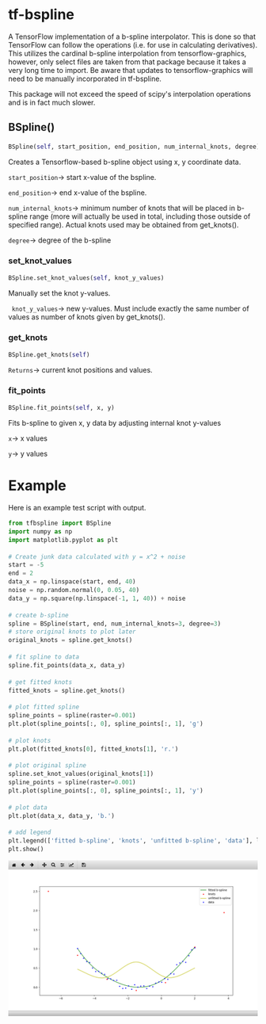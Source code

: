 # tf-bspline
A TensorFlow implementation of a b-spline interpolator. This is done so that TensorFlow can
follow the operations (i.e. for use in calculating derivatives). This utilizes the 
cardinal b-spline interpolation from tensorflow-graphics, however, only select files
are taken from that package because it takes a very long time to import. Be aware that updates to 
tensorflow-graphics will need to be manually incorporated in tf-bspline.

This package will not exceed the speed of scipy's interpolation operations and is in fact
much slower.
## BSpline()
```python
BSpline(self, start_position, end_position, num_internal_knots, degree)
```

Creates a Tensorflow-based b-spline object using x, y coordinate data.

```start_position```-> start x-value of the bspline.

```end_position```-> end x-value of the bspline.

```num_internal_knots```-> minimum number of knots that will be placed in b-spline range (more will actually be
                           used in total, including those outside of specified range). Actual knots used may be
                           obtained from get_knots().
                           
```degree```-> degree of the b-spline

### set_knot_values
```python
BSpline.set_knot_values(self, knot_y_values)
```

Manually set the knot y-values.

``` knot_y_values```-> new y-values. Must include exactly the same number of values as number of knots
                       given by get_knots().

### get_knots
```python
BSpline.get_knots(self)
```

```Returns```-> current knot positions and values.

### fit_points
```python
BSpline.fit_points(self, x, y)
```

Fits b-spline to given x, y data by adjusting internal knot y-values

```x```-> x values

```y```-> y values


# Example
Here is an example test script with output.
```python
from tfbspline import BSpline
import numpy as np
import matplotlib.pyplot as plt

# Create junk data calculated with y = x^2 + noise
start = -5
end = 2
data_x = np.linspace(start, end, 40)
noise = np.random.normal(0, 0.05, 40)
data_y = np.square(np.linspace(-1, 1, 40)) + noise

# create b-spline
spline = BSpline(start, end, num_internal_knots=3, degree=3)
# store original knots to plot later
original_knots = spline.get_knots()

# fit spline to data
spline.fit_points(data_x, data_y)

# get fitted knots
fitted_knots = spline.get_knots()

# plot fitted spline
spline_points = spline(raster=0.001)
plt.plot(spline_points[:, 0], spline_points[:, 1], 'g')

# plot knots
plt.plot(fitted_knots[0], fitted_knots[1], 'r.')

# plot original spline
spline.set_knot_values(original_knots[1])
spline_points = spline(raster=0.001)
plt.plot(spline_points[:, 0], spline_points[:, 1], 'y')

# plot data
plt.plot(data_x, data_y, 'b.')

# add legend
plt.legend(['fitted b-spline', 'knots', 'unfitted b-spline', 'data'], loc='best')
plt.show()
```
<p align="center">
  <img src="misc/example.png">
</p>
